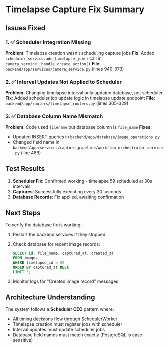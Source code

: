 # Timelapse Capture Fix Summary

## Issues Fixed

### 1. ✅ Scheduler Integration Missing
**Problem**: Timelapse creation wasn't scheduling capture jobs
**Fix**: Added `scheduler_service.add_timelapse_job()` call in `camera_service._handle_create_action()`
**File**: `backend/app/services/camera_service.py` (lines 940-973)

### 2. ✅ Interval Updates Not Applied to Scheduler
**Problem**: Changing timelapse interval only updated database, not scheduler
**Fix**: Added scheduler job update logic in timelapse update endpoint
**File**: `backend/app/routers/timelapse_routers.py` (lines 305-329)

### 3. ✅ Database Column Name Mismatch
**Problem**: Code used `filename` but database column is `file_name`
**Fixes**:
- Updated INSERT queries in `backend/app/database/image_operations.py`
- Changed field name in `backend/app/services/capture_pipeline/workflow_orchestrator_service.py` (line 489)

## Test Results

1. **Scheduler Fix**: Confirmed working - timelapse 59 scheduled at 30s intervals
2. **Captures**: Successfully executing every 30 seconds
3. **Database Records**: Fix applied, awaiting confirmation

## Next Steps

To verify the database fix is working:

1. Restart the backend services if they stopped
2. Check database for recent image records:
   ```sql
   SELECT id, file_name, captured_at, created_at 
   FROM images 
   WHERE timelapse_id = 59 
   ORDER BY captured_at DESC 
   LIMIT 5;
   ```

3. Monitor logs for "Created image record" messages

## Architecture Understanding

The system follows a **Scheduler CEO** pattern where:
- All timing decisions flow through SchedulerWorker
- Timelapse creation must register jobs with scheduler
- Interval updates must update scheduler jobs
- Database field names must match exactly (PostgreSQL is case-sensitive)